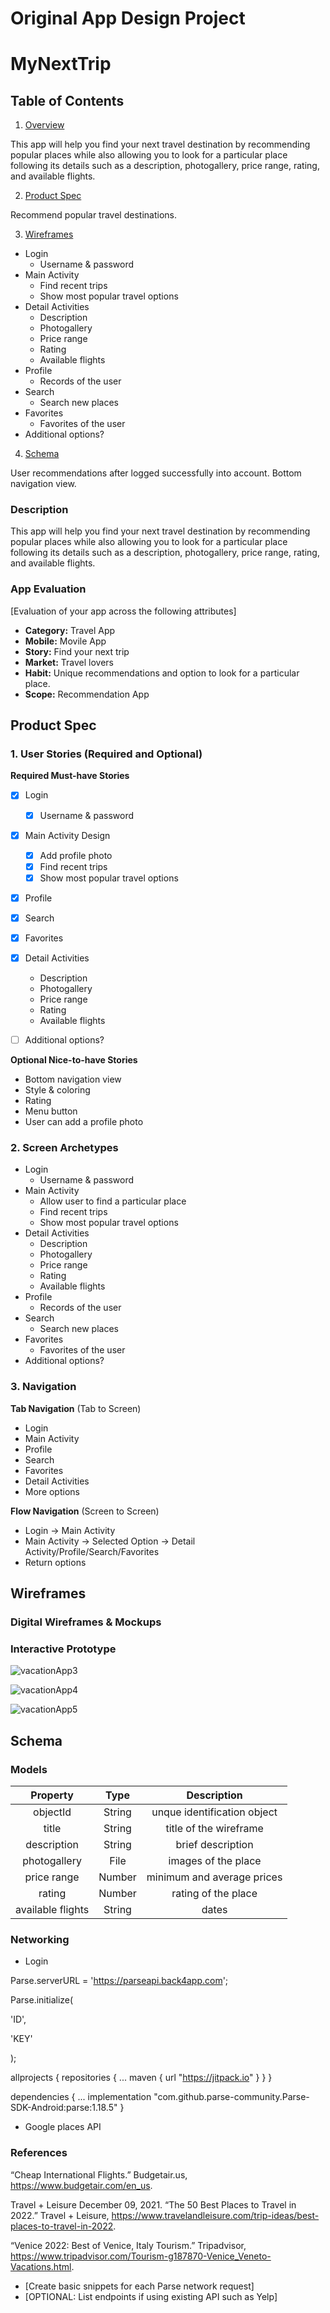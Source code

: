 Original App Design Project 
===

# MyNextTrip

## Table of Contents
1. [Overview](#Overview)

This app will help you find your next travel destination by recommending popular places while also allowing you to look for a particular place following its details such as a description, photogallery, price range, rating, and available flights.


2. [Product Spec](#Product-Spec)

Recommend popular travel destinations.


3. [Wireframes](#Wireframes)
* Login
   * Username & password
* Main Activity
   * Find recent trips
   * Show most popular travel options
* Detail Activities
   * Description
   * Photogallery
   * Price range
   * Rating
   * Available flights
* Profile
   * Records of the user
* Search
   * Search new places
* Favorites
   * Favorites of the user
* Additional options?


4. [Schema](#Schema)

User recommendations after logged successfully into account. Bottom navigation view.

### Description
This app will help you find your next travel destination by recommending popular places while also allowing you to look for a particular place following its details such as a description, photogallery, price range, rating, and available flights.


### App Evaluation
[Evaluation of your app across the following attributes]
- **Category:** Travel App
- **Mobile:** Movile App
- **Story:** Find your next trip
- **Market:** Travel lovers
- **Habit:** Unique recommendations and option to look for a particular place.
- **Scope:** Recommendation App

## Product Spec

### 1. User Stories (Required and Optional)

**Required Must-have Stories**

- [x] Login
   - [x] Username & password
- [x] Main Activity Design
   - [x] Add profile photo
   - [x] Find recent trips
   - [x] Show most popular travel options
- [x] Profile
- [x] Search
- [x] Favorites
- [x] Detail Activities
   * Description
   * Photogallery
   * Price range
   * Rating
   * Available flights
- [ ] Additional options?


**Optional Nice-to-have Stories**

* Bottom navigation view
* Style & coloring
* Rating
* Menu button
* User can add a profile photo

### 2. Screen Archetypes

* Login
   * Username & password
* Main Activity
   * Allow user to find a particular place
   * Find recent trips
   * Show most popular travel options
* Detail Activities
   * Description
   * Photogallery
   * Price range
   * Rating
   * Available flights
* Profile
   * Records of the user
* Search
   * Search new places
* Favorites
   * Favorites of the user
* Additional options?

### 3. Navigation

**Tab Navigation** (Tab to Screen)

* Login
* Main Activity
* Profile
* Search
* Favorites
* Detail Activities
* More options

**Flow Navigation** (Screen to Screen)

* Login -> Main Activity
* Main Activity -> Selected Option -> Detail Activity/Profile/Search/Favorites
* Return options

## Wireframes

### Digital Wireframes & Mockups

### Interactive Prototype


![vacationApp3](https://user-images.githubusercontent.com/92124196/164111584-de4b679b-5bbe-4ca8-afc1-3aa457939841.gif)

![vacationApp4](https://user-images.githubusercontent.com/92124196/165381219-e657973c-88a3-4cf6-8aa8-74af6ef352e1.gif)


![vacationApp5](https://user-images.githubusercontent.com/92124196/166587024-4e80a5d8-9e9e-4b11-9b7d-3438d5d2b552.gif)



## Schema 

### Models

| Property| Type | Description|
| :---: | :---: | :---: |
| objectId | String | unque identification object |
| title | String | title of the wireframe |
| description | String | brief description |
| photogallery | File | images of the place | 
| price range | Number | minimum and average prices |
| rating | Number | rating of the place |
| available flights | String | dates |




### Networking
* Login 
  
Parse.serverURL = 'https://parseapi.back4app.com'; 
  
Parse.initialize(
  
  'ID', 
  
  'KEY' 
  
);

allprojects {
  repositories {
    ...
    maven { url "https://jitpack.io" }
  }
}
  
dependencies {
    ...
    implementation "com.github.parse-community.Parse-SDK-Android:parse:1.18.5"
}

* Google places API

### References

“Cheap International Flights.” Budgetair.us, https://www.budgetair.com/en_us. 

Travel + Leisure  December 09, 2021. “The 50 Best Places to Travel in 2022.” Travel + Leisure, https://www.travelandleisure.com/trip-ideas/best-places-to-travel-in-2022. 

“Venice 2022: Best of Venice, Italy Tourism.” Tripadvisor, https://www.tripadvisor.com/Tourism-g187870-Venice_Veneto-Vacations.html. 



- [Create basic snippets for each Parse network request]
- [OPTIONAL: List endpoints if using existing API such as Yelp]

